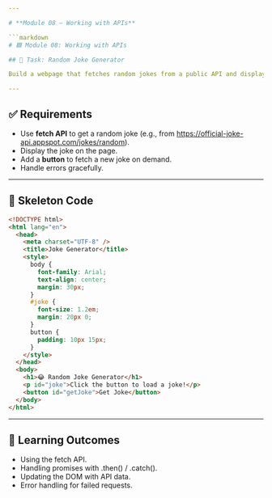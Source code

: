 ```yaml
---

# **Module 08 – Working with APIs**

```markdown
# 🟦 Module 08: Working with APIs

## 🎯 Task: Random Joke Generator

Build a webpage that fetches random jokes from a public API and displays them.

---
```


## ✅ Requirements

- Use **fetch API** to get a random joke (e.g., from https://official-joke-api.appspot.com/jokes/random).
- Display the joke on the page.
- Add a **button** to fetch a new joke on demand.
- Handle errors gracefully.

---

## 📌 Skeleton Code

```html
<!DOCTYPE html>
<html lang="en">
  <head>
    <meta charset="UTF-8" />
    <title>Joke Generator</title>
    <style>
      body {
        font-family: Arial;
        text-align: center;
        margin: 30px;
      }
      #joke {
        font-size: 1.2em;
        margin: 20px 0;
      }
      button {
        padding: 10px 15px;
      }
    </style>
  </head>
  <body>
    <h1>😂 Random Joke Generator</h1>
    <p id="joke">Click the button to load a joke!</p>
    <button id="getJoke">Get Joke</button>
  </body>
</html>
```

---

## 🧠 Learning Outcomes

- Using the fetch API.
- Handling promises with .then() / .catch().
- Updating the DOM with API data.
- Error handling for failed requests.
